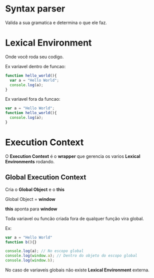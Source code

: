 # Syntax parser

Valida a sua gramatica e determina o que ele faz.

# Lexical Environment

Onde você roda seu codigo.

Ex variavel dentro de funcao:
```javascript
function hello_world(){
  var a = "Hello World";
  console.log(a);
}
```

Ex variavel fora da funcao:
```javascript
var a = "Hello World";
function hello_world(){
  console.log(a);
}
```

# Execution Context

O **Execution Context** é o **wrapper** que gerencia os varios **Lexical Environments** rodando.

## Global Execution Context

Cria o **Global Object** e o **this**

Global Object = **window**

**this** aponta para **window**

Toda variavel ou funcão criada fora de qualquer função vira global.

Ex:

```javascript
var a = "Hello World"
function b(){}

console.log(a); // No escopo global
console.log(window.a); // Dentro do objeto do escopo global
console.log(window.b);
```

No caso de variaveis globais não existe **Lexical Environment** externa.

